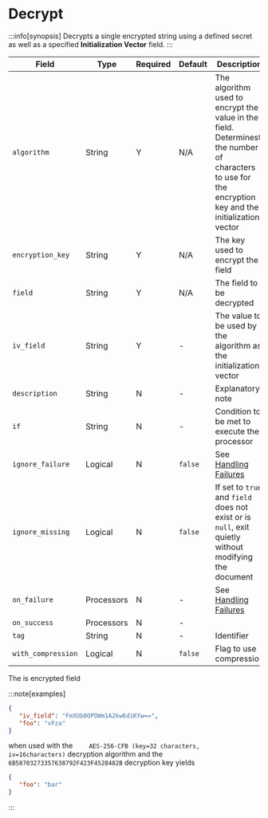 # Decrypt

:::info[synopsis]
Decrypts a single encrypted string using a defined secret as well as a specified **Initialization Vector** field.
:::

|Field|Type|Required|Default|Description|
|---|---|---|---|---|
|`algorithm`|String|Y|N/A|The algorithm used to encrypt the value in the field. Determinest the number of characters to use for the encryption key and the initialization vector|
|`encryption_key`|String|Y|N/A|The key used to encrypt the field|
|`field`|String|Y|N/A|The field to be decrypted|
|`iv_field`|String|Y|-|The value to be used by the algorithm as the initialization vector|
|`description`|String|N|-|Explanatory note|
|`if`|String|N|-|Condition to be met to execute the processor|
|`ignore_failure`|Logical|N|`false`|See [Handling Failures](../pipes/handling-failures.md)|
|`ignore_missing`|Logical|N|`false`|If set to `true` and `field` does not exist or is `null`, exit quietly without modifying the document|
|`on_failure`|Processors|N|-|See [Handling Failures](../pipes/handling-failures.md)|
|`on_success`|Processors|N|-||
|`tag`|String|N|-|Identifier|
|`with_compression`|Logical|N|`false`|Flag to use compression|

The is encrypted field

:::note[examples]
```json
{
   "iv_field": "FmXUb0OPOWm1A2kw6diKYw==",
   "foo": "vFza"
}
```

when used with the `	AES-256-CFB (key=32 characters, iv=16characters)` decryption algorithm and the `6B58703273357638792F423F4528482B` decryption key yields

```json
{
   "foo": "bar"
}
```
:::
